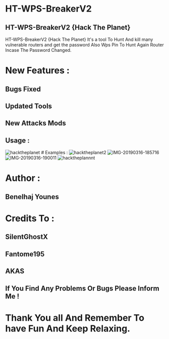 # HT-WPS-BreakerV2
## HT-WPS-BreakerV2 {Hack The Planet}

HT-WPS-BreakerV2 {Hack The Planet} It's a tool To Hunt And kill many vulnerable routers and get the password Also Wps Pin To Hunt Again Router Incase The Password Changed.

# New Features :

## Bugs Fixed 
## Updated Tools
## New Attacks Mods

## Usage :
<img src="https://i.ibb.co/MSmPHk3/hacktheplanet.png" alt="hacktheplanet" border="0">
# Examples :
<img src="https://i.ibb.co/vQfTDx4/hacktheplanet2.png" alt="hacktheplanet2" border="0">
<img src="https://i.ibb.co/3Wz8YW1/IMG-20190316-185716.png" alt="IMG-20190316-185716" border="0">
<img src="https://i.ibb.co/Fg0Q04W/IMG-20190316-190011.png" alt="IMG-20190316-190011" border="0">
<img src="https://i.ibb.co/WcZKtB1/hacktheplannnt.png" alt="hacktheplannnt" border="0">

# Author :
## Benelhaj Younes 

# Credits To :
## SilentGhostX
## Fantome195
## AKAS


## If You Find Any Problems Or Bugs Please Inform Me !

# Thank You all And Remember To have Fun And Keep Relaxing.
